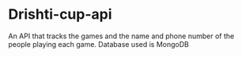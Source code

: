 # Drishti-cup-api
An API that tracks the games and the name and phone number of the people playing each game. Database used is MongoDB
